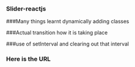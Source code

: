 ### Slider-reactjs
###Many things learnt dynamically adding classes 

###Actual transition how it is taking place

###use of setInterval and clearing out that interval 

### Here is the URL 
